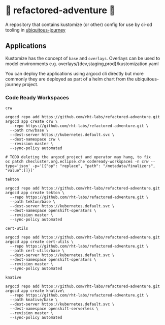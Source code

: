 # 🦀 refactored-adventure 🦀

A repository that contains kustomize (or other) config for use by ci-cd tooling in [ubiquitous-journey](https://github.com/rht-labs/ubiquitous-journey)

## Applications

Kustomize has the concept of `base` and `overlays`. Overlays can be used to model environments e.g. overlays/{dev,staging,prod}/kustomization.yaml

You can deploy the applications using argocd cli directly but more commonly they are deployed as part of a helm chart from the ubiquitous-journey project.

### Code Ready Workspaces

`crw`
```
argocd repo add https://github.com/rht-labs/refactored-adventure.git
argocd app create crw \
  --repo https://github.com/rht-labs/refactored-adventure.git \
  --path crw/base \
  --dest-server https://kubernetes.default.svc \
  --dest-namespace crw \
  --revision master \
  --sync-policy automated

# TODO deleting the argocd project and operator may hang, to fix
oc patch checluster.org.eclipse.che codeready-workspaces -n crw --type='json' -p='[{"op": "replace", "path": "/metadata/finalizers", "value":[]}]'
```

`tekton`
```
argocd repo add https://github.com/rht-labs/refactored-adventure.git
argocd app create tekton \
  --repo https://github.com/rht-labs/refactored-adventure.git \
  --path tekton/base \
  --dest-server https://kubernetes.default.svc \
  --dest-namespace openshift-operators \
  --revision master \
  --sync-policy automated
```

`cert-utils`
```
argocd repo add https://github.com/rht-labs/refactored-adventure.git
argocd app create cert-utils \
  --repo https://github.com/rht-labs/refactored-adventure.git \
  --path cert-utils/base \
  --dest-server https://kubernetes.default.svc \
  --dest-namespace openshift-operators \
  --revision master \
  --sync-policy automated
```

`knative`
```
argocd repo add https://github.com/rht-labs/refactored-adventure.git
argocd app create knative\
  --repo https://github.com/rht-labs/refactored-adventure.git \
  --path knative/base \
  --dest-server https://kubernetes.default.svc \
  --dest-namespace openshift-serverless \
  --revision master \
  --sync-policy automated
```